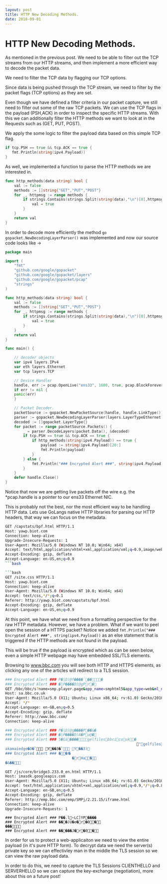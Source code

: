 ```yaml
---
layout: post
title: HTTP New Decoding Methods.
date: 2018-09-01
---
```

# HTTP New Decoding Methods.

As mentioned in the previous post. We need to be able to filter out the TCP streams from our HTTP streams, and then implement a more efficient way to decode the packet data.

We need to filter the TCP data by flagging our TCP options.

Since data is being pushed through the TCP stream, we need to filter by the packet flags (TCP options) as they are set.

Even though we have defined a filter criteria in our packet capture, we still need to filter out some of the raw TCP packets. We can use the TCP flags in the payload (PSH,ACK) in order to inspect the specific HTTP streams. With this we can additionally filter the HTTP methods we want to look at in the Requests such as (GET, PUT, POST).

We apply the some logic to filter the payload data based on this simple TCP flag.

```go
if tcp.PSH == true && tcp.ACK == true {
   fmt.Println(string(ipv4.Payload))
}
```

As well, we implemented a function to parse the HTTP methods we are interested in.

```go
func http_methods(data string) bool {
	val := false
	methods := []string{"GET","PUT","POST"}
	for _, httpmsg := range methods {
		if strings.Contains(strings.Split(string(data),"\n")[0],httpmsg) == true {
			val = true
		}
	}
	return val
}
```

In order to decode more efficiently the method ```go gopacket.NewDecodingLayerParser()``` was implemented and now our source code looks like ->


```go
package main

import (
	"fmt"
	"github.com/google/gopacket"
	"github.com/google/gopacket/layers"
	"github.com/google/gopacket/pcap"
	"strings"
)

func http_methods(data string) bool {
	val := false
	methods := []string{"GET","PUT","POST"}
	for _, httpmsg := range methods {
		if strings.Contains(strings.Split(string(data),"\n")[0],httpmsg) == true {
			val = true
		}
	}
	return val
}

func main() {

	// decoder objects
	var ipv4 layers.IPv4
	var eth layers.Ethernet
	var tcp layers.TCP

	// Device Handler
	handle, err := pcap.OpenLive("ens33", 1600, true, pcap.BlockForever)
	if err != nil {
   	panic(err)
	}

	// Packet Decoder.
	packetSource := gopacket.NewPacketSource(handle, handle.LinkType())
	parser := gopacket.NewDecodingLayerParser(layers.LayerTypeEthernet, &eth, &ipv4, &tcp)
	decoded := []gopacket.LayerType{}
	for packet := range packetSource.Packets() {
		_ = parser.DecodeLayers(packet.Data(), &decoded)
		if tcp.PSH == true && tcp.ACK == true {
			if http_methods(string(ipv4.Payload)) == true {
				payload := string(ipv4.Payload)[20:]
				fmt.Println(payload)
			}
		} else {
			fmt.Println("### Encrypted Alert ###", string(ipv4.Payload))
		}
	}
	defer handle.Close()
}
```

Notice that now we are getting live packets off the wire e.g. the *pcap.handle is a pointer to our ens33 Ethernet NIC.

This is probably not the best, nor the most efficient way to be handling HTTP data. Lets use GoLangs native HTTP libraries for parsing our HTTP headers, that way we can focus on the metadata.

```bash
GET /capstats/bpf.html HTTP/1.1
Host: yawp.biot.com
Connection: keep-alive
Upgrade-Insecure-Requests: 1
User-Agent: Mozilla/5.0 (Windows NT 10.0; Win64; x64)
Accept: text/html,application/xhtml+xml,application/xml;q=0.9,image/webp,image/apng,*/*;q=0.8
Accept-Encoding: gzip, deflate
Accept-Language: en-US,en;q=0.9
```bash

```bash
GET /site.css HTTP/1.1
Host: yawp.biot.com
Connection: keep-alive
User-Agent: Mozilla/5.0 (Windows NT 10.0; Win64; x64)
Accept: text/css,*/*;q=0.1
Referer: http://yawp.biot.com/capstats/bpf.html
Accept-Encoding: gzip, deflate
Accept-Language: en-US,en;q=0.9
```

At this point, we have what we need from a formatting perspective for the raw HTTP metadata. However, we have a problem. What if we want to peel open the session of a HTTPS packet? Notice we added ```fmt.Println("### Encrypted Alert ###", string(ipv4.Payload))``` as an else statement that is triggered if the HTTP methods are not found in the payload.

This will be true if the payload is encrypted which as can be seen below, even a simple HTTP webpage may have embedded SSL/TLS elements.

Browsing to www.bbc.com you will see both HTTP and HTTPS elements, as clicking any one of the articles will redirect to a TLS session.

```bash
### Encrypted Alert ### P�|D)@f����`���
### Encrypted Alert ### �|P����D)@gPr�
GET /bbc/bbc/s?name=smp.player.page&app_name=smphtml5&app_type=web&ml_name=echo_js&ml_version=11.0.2&screen_resolution=1319x1094&ns_c=UTF-8&c8=BBC%20-%20Homepage&c9=&c7=http%3A%2F%2Fwww.bbc.com%2F&bbc_mc=ad1ps1pf1&bbc_site=invalid-data&bbc_smp_bv=3.35.7&connection_type=wifi&ns_st_mp=smphtml5&ns_st_mv=2.21.15.5&plugin_url=%2F%2Femp.bbci.co.uk%2Fplugins%2FdfpAdsHTML%2F3.24.4%2Fjs%2FdfpAds.js&action_type=plugin_loaded&action_name=plugin_manager&echo_event=userAct&ns_type=hidden&ns__t=1535998787072 HTTP/1.1
Host: sa.bbc.co.uk
User-Agent: Mozilla/5.0 (X11; Ubuntu; Linux x86_64; rv:61.0) Gecko/20100101 Firefox/61.0
Accept: */*
Accept-Language: en-GB,en;q=0.5
Accept-Encoding: gzip, deflate
Referer: http://www.bbc.com/
Connection: keep-alive
```

```bash
### Encrypted Alert ### P�|D)@g����P��&�
### Encrypted Alert ### �|P����D)A�Pu@�
### Encrypted Alert ### 5�Gá����gelfilesbbcicouk�
                                                           "gelfilesbbcicoukedgekeynet�2e3891dscf
akamaiedge�O�` Y��3�` Y��3)
### Encrypted Alert ### ��ٵ�
                              �rHa�
�&��
```

```bash
GET /js/core/bridge3.233.0_en.html HTTP/1.1
Host: imasdk.googleapis.com
User-Agent: Mozilla/5.0 (X11; Ubuntu; Linux x86_64; rv:61.0) Gecko/20100101 Firefox/61.0
Accept: text/html,application/xhtml+xml,application/xml;q=0.9,*/*;q=0.8
Accept-Language: en-GB,en;q=0.5
Accept-Encoding: gzip, deflate
Referer: http://emp.bbc.com/emp/SMPj/2.21.15/iframe.html
Connection: keep-alive
Upgrade-Insecure-Requests: 1
```

```
### Encrypted Alert ### P��.l~LC]YP����
### Encrypted Alert ### ���)U�e�r�0�
���
### Encrypted Alert ### �����J�r�0�
```

In order for us to protect a web-applicaiton we need to view the entire payload (in it's pure HTTP form). To decrypt data we need the server(s) private key so we can effectivley man in the middle the TLS session so we can view the raw payload data.

In order to do this, we need to capture the TLS Sessions CLIENTHELLO and SERVERHELLO so we can capture the key-exchange (negotiation), more about this on a future post!
